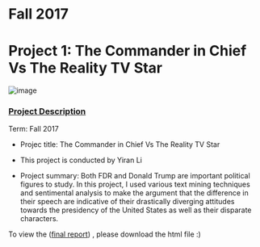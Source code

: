 # Fall 2017
# Project 1: The Commander in Chief Vs The Reality TV Star

![image](figs/title.jpg)

### [Project Description](doc/)

Term: Fall 2017

+ Projec title: The Commander in Chief Vs The Reality TV Star
+ This project is conducted by Yiran Li

+ Project summary: Both FDR and Donald Trump are important political figures to study. In this project, I used various text mining techniques and sentimental analysis to make the argument that the difference in their speech are indicative of their drastically diverging attitudes towards the presidency of the United States as well as their disparate characters.

To view the ([final report](output/Project1_Inaugural_Yiran_Li.nb.html)) , please download the html file :)
